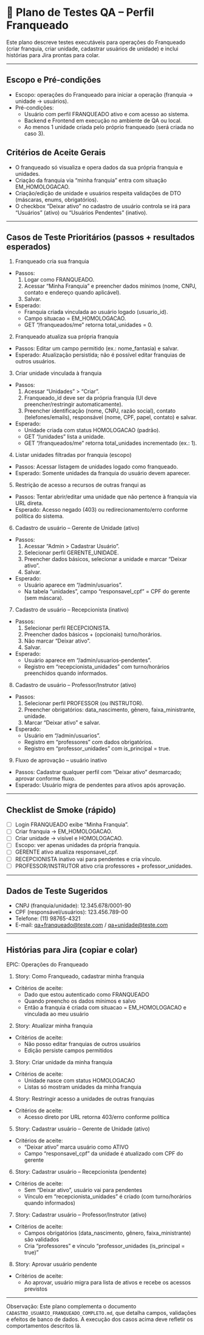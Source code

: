 # 🧪 Plano de Testes QA – Perfil Franqueado

Este plano descreve testes executáveis para operações do Franqueado (criar franquia, criar unidade, cadastrar usuários de unidade) e inclui histórias para Jira prontas para colar.

---

## Escopo e Pré-condições

- Escopo: operações do Franqueado para iniciar a operação (franquia → unidade → usuários).
- Pré-condições:
  - Usuário com perfil FRANQUEADO ativo e com acesso ao sistema.
  - Backend e Frontend em execução no ambiente de QA ou local.
  - Ao menos 1 unidade criada pelo próprio franqueado (será criada no caso 3).

## Critérios de Aceite Gerais

- O franqueado só visualiza e opera dados da sua própria franquia e unidades.
- Criação da franquia via “minha franquia” entra com situação EM_HOMOLOGACAO.
- Criação/edição de unidade e usuários respeita validações de DTO (máscaras, enums, obrigatórios).
- O checkbox “Deixar ativo” no cadastro de usuário controla se irá para “Usuários” (ativo) ou “Usuários Pendentes” (inativo).

---

## Casos de Teste Prioritários (passos + resultados esperados)

1. Franqueado cria sua franquia

- Passos:
  1. Logar como FRANQUEADO.
  2. Acessar “Minha Franquia” e preencher dados mínimos (nome, CNPJ, contato e endereço quando aplicável).
  3. Salvar.
- Esperado:
  - Franquia criada vinculada ao usuário logado (usuario_id).
  - Campo situacao = EM_HOMOLOGACAO.
  - GET “/franqueados/me” retorna total_unidades = 0.

2. Franqueado atualiza sua própria franquia

- Passos: Editar um campo permitido (ex.: nome_fantasia) e salvar.
- Esperado: Atualização persistida; não é possível editar franquias de outros usuários.

3. Criar unidade vinculada à franquia

- Passos:
  1. Acessar “Unidades” > “Criar”.
  2. Franqueado_id deve ser da própria franquia (UI deve preencher/restringir automaticamente).
  3. Preencher identificação (nome, CNPJ, razão social), contato (telefones/emails), responsável (nome, CPF, papel, contato) e salvar.
- Esperado:
  - Unidade criada com status HOMOLOGACAO (padrão).
  - GET “/unidades” lista a unidade.
  - GET “/franqueados/me” retorna total_unidades incrementado (ex.: 1).

4. Listar unidades filtradas por franquia (escopo)

- Passos: Acessar listagem de unidades logado como franqueado.
- Esperado: Somente unidades da franquia do usuário devem aparecer.

5. Restrição de acesso a recursos de outras franqui as

- Passos: Tentar abrir/editar uma unidade que não pertence à franquia via URL direta.
- Esperado: Acesso negado (403) ou redirecionamento/erro conforme política do sistema.

6. Cadastro de usuário – Gerente de Unidade (ativo)

- Passos:
  1. Acessar “Admin > Cadastrar Usuário”.
  2. Selecionar perfil GERENTE_UNIDADE.
  3. Preencher dados básicos, selecionar a unidade e marcar “Deixar ativo”.
  4. Salvar.
- Esperado:
  - Usuário aparece em “/admin/usuarios”.
  - Na tabela “unidades”, campo “responsavel_cpf” = CPF do gerente (sem máscara).

7. Cadastro de usuário – Recepcionista (inativo)

- Passos:
  1. Selecionar perfil RECEPCIONISTA.
  2. Preencher dados básicos + (opcionais) turno/horários.
  3. Não marcar “Deixar ativo”.
  4. Salvar.
- Esperado:
  - Usuário aparece em “/admin/usuarios-pendentes”.
  - Registro em “recepcionista_unidades” com turno/horários preenchidos quando informados.

8. Cadastro de usuário – Professor/Instrutor (ativo)

- Passos:
  1. Selecionar perfil PROFESSOR (ou INSTRUTOR).
  2. Preencher obrigatórios: data_nascimento, gênero, faixa_ministrante, unidade.
  3. Marcar “Deixar ativo” e salvar.
- Esperado:
  - Usuário em “/admin/usuarios”.
  - Registro em “professores” com dados obrigatórios.
  - Registro em “professor_unidades” com is_principal = true.

9. Fluxo de aprovação – usuário inativo

- Passos: Cadastrar qualquer perfil com “Deixar ativo” desmarcado; aprovar conforme fluxo.
- Esperado: Usuário migra de pendentes para ativos após aprovação.

---

## Checklist de Smoke (rápido)

- [ ] Login FRANQUEADO exibe “Minha Franquia”.
- [ ] Criar franquia → EM_HOMOLOGACAO.
- [ ] Criar unidade → visível e HOMOLOGACAO.
- [ ] Escopo: ver apenas unidades da própria franquia.
- [ ] GERENTE ativo atualiza responsavel_cpf.
- [ ] RECEPCIONISTA inativo vai para pendentes e cria vínculo.
- [ ] PROFESSOR/INSTRUTOR ativo cria professores + professor_unidades.

---

## Dados de Teste Sugeridos

- CNPJ (franquia/unidade): 12.345.678/0001-90
- CPF (responsável/usuários): 123.456.789-00
- Telefone: (11) 98765-4321
- E-mail: qa+franqueado@teste.com / qa+unidade@teste.com

---

## Histórias para Jira (copiar e colar)

EPIC: Operações do Franqueado

1. Story: Como Franqueado, cadastrar minha franquia

- Critérios de aceite:
  - Dado que estou autenticado como FRANQUEADO
  - Quando preencho os dados mínimos e salvo
  - Então a franquia é criada com situacao = EM_HOMOLOGACAO e vinculada ao meu usuário

2. Story: Atualizar minha franquia

- Critérios de aceite:
  - Não posso editar franquias de outros usuários
  - Edição persiste campos permitidos

3. Story: Criar unidade da minha franquia

- Critérios de aceite:
  - Unidade nasce com status HOMOLOGACAO
  - Listas só mostram unidades da minha franquia

4. Story: Restringir acesso a unidades de outras franquias

- Critérios de aceite:
  - Acesso direto por URL retorna 403/erro conforme política

5. Story: Cadastrar usuário – Gerente de Unidade (ativo)

- Critérios de aceite:
  - “Deixar ativo” marca usuário como ATIVO
  - Campo “responsavel_cpf” da unidade é atualizado com CPF do gerente

6. Story: Cadastrar usuário – Recepcionista (pendente)

- Critérios de aceite:
  - Sem “Deixar ativo”, usuário vai para pendentes
  - Vínculo em “recepcionista_unidades” é criado (com turno/horários quando informados)

7. Story: Cadastrar usuário – Professor/Instrutor (ativo)

- Critérios de aceite:
  - Campos obrigatórios (data_nascimento, gênero, faixa_ministrante) são validados
  - Cria “professores” e vínculo “professor_unidades (is_principal = true)”

8. Story: Aprovar usuário pendente

- Critérios de aceite:
  - Ao aprovar, usuário migra para lista de ativos e recebe os acessos previstos

---

Observação: Este plano complementa o documento `CADASTRO_USUARIO_FRANQUEADO_COMPLETO.md`, que detalha campos, validações e efeitos de banco de dados. A execução dos casos acima deve refletir os comportamentos descritos lá.
